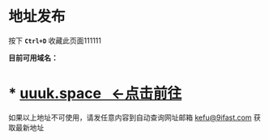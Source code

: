 # 地址发布
按下  __**`Ctrl+D`**__  收藏此页面111111

**目前可用域名：**
# * [uuuk.space   ←点击前往](https://uuuk.space)

如果以上地址不可使用，请发任意内容到自动查询网址邮箱 kefu@9ifast.com 获取最新地址
